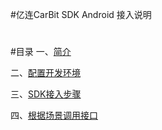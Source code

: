 #亿连CarBit SDK Android 接入说明
#
#目录
一、[简介](http://https://github.com/carbit/carman-api-android)

二、[配置开发环境](http://https://github.com/carbit/carman-api-android)

三、[SDK接入步骤](http://https://github.com/carbit/carman-api-android)

四、[根据场景调用接口](http://https://github.com/carbit/carman-api-android)

